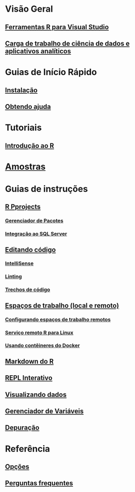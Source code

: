 # Visão Geral
## [Ferramentas R para Visual Studio](index.md)
## [Carga de trabalho de ciência de dados e aplicativos analíticos](data-science-workload.md)
# Guias de Início Rápido
## [Instalação](installation.md)
## [Obtendo ajuda](getting-started-help.md)
# Tutoriais
## [Introdução ao R](getting-started-with-r.md)
# [Amostras](getting-started-samples.md)
# Guias de instruções
## [R Pprojects](projects.md)
### [Gerenciador de Pacotes](package-manager.md)
### [Integração ao SQL Server](sql-server.md)
## [Editando código](code-editing.md)
### [IntelliSense](code-intellisense.md)
### [Linting](code-linting.md)
### [Trechos de código](code-snippets.md)
## [Espaços de trabalho (local e remoto)](workspaces.md)
### [Configurando espaços de trabalho remotos](workspaces-remote-setup.md)
### [Serviço remoto R para Linux](workspaces-remote-r-service-for-linux.md)
### [Usando contêineres do Docker](workspaces-using-docker-containers.md)
## [Markdown do R](rmarkdown.md)
## [REPL Interativo](interactive-repl.md)
## [Visualizando dados](visualizing-data.md)
## [Gerenciador de Variáveis](variable-explorer.md)
## [Depuração](debugging.md)
# Referência
## [Opções](options.md)
## [Perguntas frequentes](faq.md)